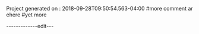 Project generated on : 2018-09-28T09:50:54.563-04:00
#more comment ar ehere
#yet more






-------------edit---



<hthml>

